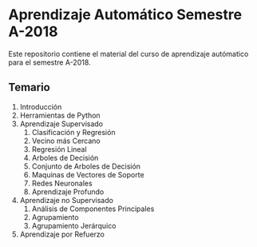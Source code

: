 # Aprendizaje Automático Semestre A-2018

Este repositorio contiene el material del curso de aprendizaje autómatico para el semestre A-2018.

## Temario

1. Introducción
2. Herramientas de Python
3. Aprendizaje Supervisado
    1. Clasificación y Regresión
    2. Vecino más Cercano
    3. Regresión Lineal
    4. Arboles de Decisión
    5. Conjunto de Arboles de Decisión
    6. Maquinas de Vectores de Soporte
    7. Redes Neuronales
    8. Aprendizaje Profundo
4. Aprendizaje no Supervisado
    1. Análisis de Componentes Principales
    2. Agrupamiento
    3. Agrupamiento Jerárquico
5. Aprendizaje por Refuerzo